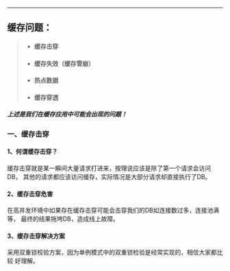 ------
## 缓存问题：

> * #### 缓存击穿
> * #### 缓存失效（缓存雪崩）
> * #### 热点数据
> * #### 缓存穿透
##### 上述是我们在缓存应用中可能会出现的问题！

### 一、缓存击穿
#### 1、何谓缓存击穿？
   缓存击穿就是某一瞬间大量请求打进来，按理说应该是除了第一个请求会访问DB，
其他的请求都应该访问缓存，实际情况是大部分请求却直接执行了DB。
#### 2、缓存击穿危害
   在高并发环境中如果存在缓存击穿可能会击穿我们的DB如连接数过多，连接池满等，
最终的结果拖垮DB，造成线上故障。
#### 3、缓存击穿解决方案
   采用双重锁校验方案，因为单例模式中的双重锁检验是经常实现的，相信大家都比较
好理解。
